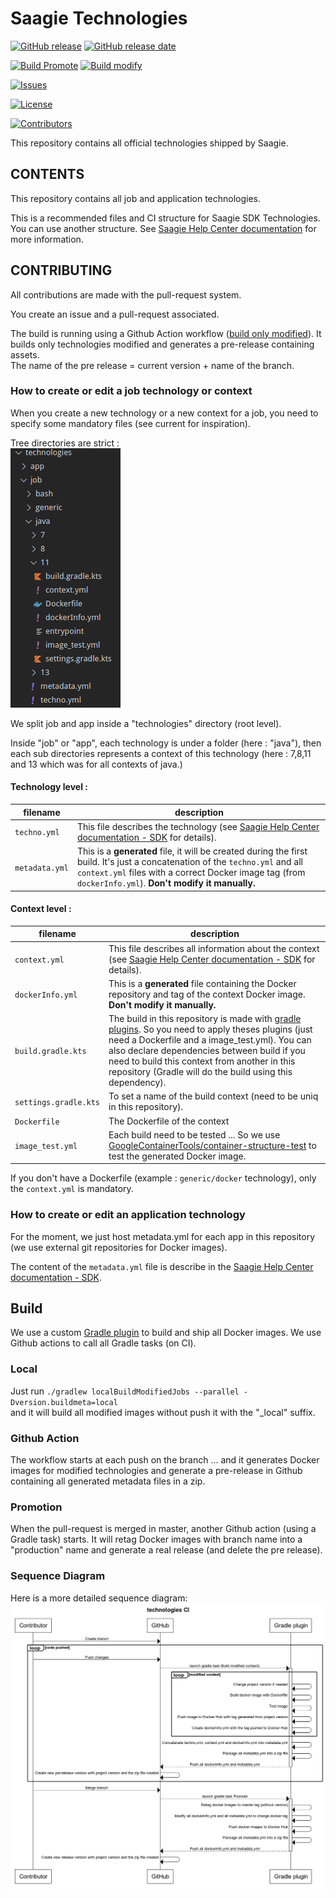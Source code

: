 # Saagie Technologies


[![GitHub release](https://img.shields.io/github/release/saagie/technologies?style=for-the-badge)][releases] 
[![GitHub release date](https://img.shields.io/github/release-date/saagie/technologies?style=for-the-badge&color=blue)][releases]  

[![Build Promote](https://img.shields.io/github/workflow/status/saagie/technologies/PROMOTE?label=LATEST%20PROMOTE&style=for-the-badge)][build_promote] [![Build modify](https://img.shields.io/github/workflow/status/saagie/technologies/BUILD%20ONLY%20MODIFIED?label=LATEST%20BRANCH%20BUILD&style=for-the-badge)][build_modified]

[![Issues](https://img.shields.io/github/issues-raw/saagie/technologies?style=for-the-badge&color=blue)][issues]

[![License](https://img.shields.io/github/license/saagie/technologies?style=for-the-badge&color=blue)][license]

[![Contributors](https://img.shields.io/github/contributors/saagie/technologies?style=for-the-badge&color=blue)][contributors]


This repository contains all official technologies shipped by Saagie.

## CONTENTS

This repository contains all job and application technologies.

This is a recommended files and CI structure for Saagie SDK Technologies.  
You can use another structure. See [Saagie Help Center documentation][saagie-help-center] for more information.

 
## CONTRIBUTING


All contributions are made with the pull-request system.  

You create an issue and a pull-request associated. 

The build is running using a Github Action workflow ([build only modified][build_only_modified]). It builds only technologies modified and generates a pre-release containing assets.  
The name of the pre release = current version + name of the branch.

### How to create or edit a job technology or context

When you create a new technology or a new context for a job, you need to specify some mandatory files (see current for inspiration).

Tree directories are strict :   
![tree_directory](./readme_assets/folder_directory.png)

We split job and app inside a "technologies" directory (root level).

Inside "job" or "app", each technology is under a folder (here : "java"), then each sub directories represents a context of this technology (here : 7,8,11 and 13 which was for all contexts of java.)

#### Technology level : 

filename |  description
--- | ---
`techno.yml` |  This file describes the technology (see [Saagie Help Center documentation - SDK][saagie-help-center] for details).
`metadata.yml` |  This is a **generated** file, it will be created during the first build. It's just a concatenation of the `techno.yml` and all `context.yml` files with a correct Docker image tag (from `dockerInfo.yml`). **Don't modify it manually.**

#### Context level : 

filename |  description
--- |  ---
`context.yml` | This file describes all information about the context (see [Saagie Help Center documentation - SDK][saagie-help-center] for details).
`dockerInfo.yml` | This is a **generated** file containing the Docker repository and tag of the context Docker image. **Don't modify it manually.**
`build.gradle.kts` | The build in this repository is made with [gradle plugins][saagie-gradle-plugin]. So you need to apply theses plugins (just need a Dockerfile and a image_test.yml). You can also declare dependencies between build if you need to build this context from another in this repository (Gradle will do the build using this dependency).
`settings.gradle.kts` | To set a name of the build context (need to be uniq in this repository).
`Dockerfile` | The Dockerfile of the context
`image_test.yml` |  Each build need to be tested ... So we use [GoogleContainerTools/container-structure-test](https://github.com/GoogleContainerTools/container-structure-test) to test the generated Docker image.

If you don't have a Dockerfile (example : `generic/docker` technology), only the `context.yml` is mandatory.

### How to create or edit an application technology

For the moment, we just host metadata.yml for each app in this repository (we use external git repositories for Docker images).

The content of the `metadata.yml` file is describe in the [Saagie Help Center documentation - SDK][saagie-help-center].


## Build


We use a custom [Gradle plugin][saagie-gradle-plugin] to build and ship all Docker images. We use Github actions to call all Gradle tasks (on CI).

### Local

Just run `./gradlew localBuildModifiedJobs --parallel -Dversion.buildmeta=local`  
and it will build all modified images without push it with the "_local" suffix.

### Github Action

The workflow starts at each push on the branch ... and it generates Docker images for modified technologies and generate a pre-release in Github containing all generated metadata files in a zip.

### Promotion

When the pull-request is merged in master, another Github action (using a Gradle task) starts. It will retag Docker images with branch name into a "production" name and generate a real release (and delete the pre release).

### Sequence Diagram

Here is a more detailed sequence diagram: ![Sequence Diagram][ci-sequence-diagram]

[ci-sequence-diagram]: technologies-CI.png
[saagie-gradle-plugin]: https://github.com/saagie/technologies-plugin
[saagie-help-center]: https://saagie.zendesk.com/hc/en-us
[build_only_modified]: https://github.com/saagie/technologies/blob/master/.github/workflows/buildOnlyModified.yml
[releases]: https://github.com/saagie/technologies/releases
[contributors]: https://github.com/saagie/technologies/graphs/contributors
[issues]: https://github.com/saagie/technologies/issues
[license]: https://github.com/saagie/technologies/blob/master/LICENSE
[build_promote]: https://github.com/saagie/technologies/actions?query=workflow%3APROMOTE
[build_modified]: https://github.com/saagie/technologies/actions?query=workflow%3A%22BUILD+ONLY+MODIFIED%22